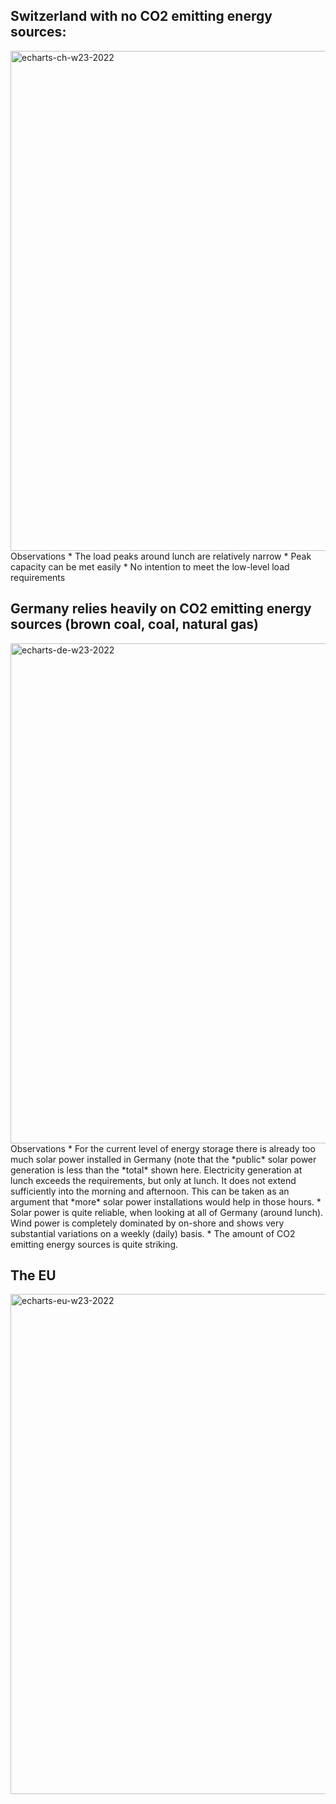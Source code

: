 ## Switzerland with no CO2 emitting energy sources:
<img width="800" alt="echarts-ch-w23-2022" src="https://user-images.githubusercontent.com/5073648/178506577-bee106d9-c0b5-43c3-95e1-bed2f02d9002.png">
Observations
 * The load peaks around lunch are relatively narrow
 * Peak capacity can be met easily
 * No intention to meet the low-level load requirements

## Germany relies heavily on CO2 emitting energy sources (brown coal, coal, natural gas)
<img width="800" alt="echarts-de-w23-2022" src="https://user-images.githubusercontent.com/5073648/178506650-3120e327-516a-41de-a2bd-a92460b62889.png">
Observations
 * For the current level of energy storage there is already too much solar power installed in Germany (note that the *public* solar power generation is less than the *total* shown here. Electricity generation at lunch exceeds the requirements, but only at lunch. It does not extend sufficiently into the morning and afternoon. This can be taken as an argument that *more* solar power installations would help in those hours. 
 * Solar power is quite reliable, when looking at all of Germany (around lunch). Wind power is completely dominated by on-shore and shows very substantial variations on a weekly (daily) basis. 
 * The amount of CO2 emitting energy sources is quite striking.

## The EU 
<img width="800" alt="echarts-eu-w23-2022" src="https://user-images.githubusercontent.com/5073648/178506618-37ff97e1-c53c-480e-b80f-cba18ec8e0ac.png">
